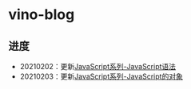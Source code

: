 # vino-blog

## 进度

* 20210202：更新[JavaScript系列-JavaScript语法](./articles/JavaScript/JavaScript系列-JavaScript语法.md)
* 20210203：更新[JavaScript系列-JavaScript的对象](./articles/JavaScript/JavaScript系列-JavaScript的对象.md)
